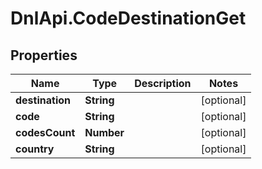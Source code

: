 # DnlApi.CodeDestinationGet

## Properties
Name | Type | Description | Notes
------------ | ------------- | ------------- | -------------
**destination** | **String** |  | [optional] 
**code** | **String** |  | [optional] 
**codesCount** | **Number** |  | [optional] 
**country** | **String** |  | [optional] 


